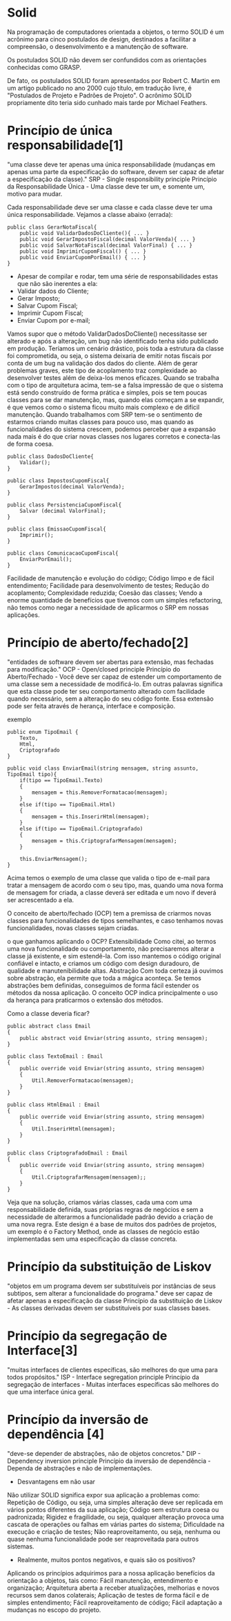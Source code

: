 # Solid 

Na programação de computadores orientada a objetos, o termo SOLID é um acrônimo para cinco postulados de design, destinados a facilitar a compreensão, o desenvolvimento e a manutenção de software.

Os postulados SOLID não devem ser confundidos com as orientações conhecidas como GRASP.

De fato, os postulados SOLID foram apresentados por Robert C. Martin em um artigo publicado no ano 2000 cujo título, em tradução livre, é "Postulados de Projeto e Padrões de Projeto". O acrônimo SOLID propriamente dito teria sido cunhado mais tarde por Michael Feathers.

# Princípio de única responsabilidade[1]
"uma classe deve ter apenas uma única responsabilidade (mudanças em apenas uma parte da especificação do software, devem ser capaz de afetar a especificação da classe)."
SRP - Single responsibility principle
Princípio da Responsabilidade Única - Uma classe deve ter um, e somente um, motivo para mudar.

Cada responsabilidade deve ser uma classe e cada classe deve ter uma única responsabilidade. Vejamos a classe abaixo (errada):
```JS 
public class GerarNotaFiscal{
	public void ValidarDadosDoCliente(){ ... }
	public void GerarImpostoFiscal(decimal ValorVenda){ ... }
	public void SalvarNotaFiscal(decimal ValorFinal) { ... }
	public void ImprimirCupomFiscal() { ... }
	public void EnviarCupomPorEmail() { ... }
}
```
- Apesar de compilar e rodar, tem uma série de responsabilidades estas que não são inerentes a ela:
- Validar dados do Cliente;
- Gerar Imposto;
- Salvar Cupom Fiscal;
- Imprimir Cupom Fiscal;
- Enviar Cupom por e-mail;

Vamos supor que o método ValidarDadosDoCliente() necessitasse ser alterado e após a alteração, um bug não identificado tenha sido publicado em produção.
Teríamos um cenário drástico, pois toda a estrutura da classe foi comprometida, ou seja, o sistema deixaria de emitir notas fiscais por conta de um bug na validação dos dados do cliente.
Além de gerar problemas graves, este tipo de acoplamento traz complexidade ao desenvolver testes além de deixa-los menos eficazes.
Quando se trabalha com o tipo de arquitetura acima, tem-se a falsa impressão de que o sistema está sendo construído de forma prática e simples, pois se tem poucas classes para se dar manutenção, mas, quando elas começam a se expandir, é que vemos como o sistema ficou muito mais complexo e de difícil manutenção.
Quando trabalhamos com SRP tem-se o sentimento de estarmos criando muitas classes para pouco uso, mas quando as funcionalidades do sistema crescem, podemos perceber que a expansão nada mais é do que criar novas classes nos lugares corretos e conecta-las de forma coesa.
```JS
public class DadosDoCliente{
	Validar();
}

public class ImpostosCupomFiscal{
	GerarImpostos(decimal ValorVenda);
}

public class PersistenciaCupomFiscal{
	Salvar (decimal ValorFinal);
}

public class EmissaoCupomFiscal{
	Imprimir();
}

public class ComunicacaoCupomFiscal{
	EnviarPorEmail();
}   
```
Facilidade de manutenção e evolução do código;
Código limpo e de fácil entendimento;
Facilidade para desenvolvimento de testes;
Redução do acoplamento;
Complexidade reduzida;
Coesão das classes;
Vendo a enorme quantidade de benefícios que tivemos com um simples refactoring, não temos como negar a necessidade de aplicarmos o SRP em nossas aplicações.


# Princípio de aberto/fechado[2]
"entidades de software devem ser abertas para extensão, mas fechadas para modificação."
OCP - Open/closed principle
Princípio do Aberto/Fechado - Você deve ser capaz de estender um comportamento de uma classe sem a necessidade de modificá-lo.
Em outras palavras significa que esta classe pode ter seu comportamento alterado com facilidade quando necessário, sem a alteração do seu código fonte. Essa extensão pode ser feita através de herança, interface e composição.

exemplo

```JS
public enum TipoEmail {
	Texto,
	Html,
	Criptografado
}

public void class EnviarEmail(string mensagem, string assunto, TipoEmail tipo){
	if(tipo == TipoEmail.Texto)
	{
		mensagem = this.RemoverFormatacao(mensagem);
	}
	else if(tipo == TipoEmail.Html)
	{
		mensagem = this.InserirHtml(mensagem); 
	} 
	else if(tipo == TipoEmail.Criptografado)
	{
		mensagem = this.CriptografarMensagem(mensagem);
	}

	this.EnviarMensagem();
}
```
Acima temos o exemplo de uma classe que valida o tipo de e-mail para tratar a mensagem de acordo com o seu tipo, mas, quando uma nova forma de mensagem for criada, a classe deverá ser editada e um novo if deverá ser acrescentado a ela.

O conceito de aberto/fechado (OCP) tem a premissa de criarmos novas classes para funcionalidades de tipos semelhantes, e caso tenhamos novas funcionalidades, novas classes sejam criadas.

o que ganhamos aplicando o OCP?
Extensibilidade
Como citei, ao termos uma nova funcionalidade ou comportamento, não precisaremos alterar a classe já existente, e sim estendê-la. Com isso mantemos o código original confiável e intacto, e criamos um código com design duradouro, de qualidade e manutenibilidade altas.
Abstração
Com toda certeza já ouvimos sobre abstração, ela permite que toda a mágica aconteça. Se temos abstrações bem definidas, conseguimos de forma fácil estender os métodos da nossa aplicação.
O conceito OCP indica principalmente o uso da herança para praticarmos o extensão dos métodos.

Como a classe deveria ficar?

```JS
public abstract class Email
{
	public abstract void Enviar(string assunto, string mensagem);
}

public class TextoEmail : Email
{
	public override void Enviar(string assunto, string mensagem)
	{
		Util.RemoverFormatacao(mensagem);
	}
}

public class HtmlEmail : Email
{
	public override void Enviar(string assunto, string mensagem)
	{
  		Util.InserirHtml(mensagem);
	}
}

public class CriptografadoEmail : Email
{
	public override void Enviar(string assunto, string mensagem)
	{
		Util.CriptografarMensagem(mensagem);;
	}
}
```

Veja que na solução, criamos várias classes, cada uma com uma responsabilidade definida, suas próprias regras de negócios e sem a necessidade de alterarmos a funcionalidade padrão devido a criação de uma nova regra.
Este design é a base de muitos dos padrões de projetos, um exemplo é o Factory Method, onde as classes de negócio estão implementadas sem uma especificação da classe concreta.


# Princípio da substituição de Liskov
"objetos em um programa devem ser substituíveis por instâncias de seus subtipos, sem alterar a funcionalidade do programa." deve ser capaz de afetar apenas a especificação da classe
Princípio da substituição de Liskov - As classes derivadas devem ser substituíveis por suas classes bases.


# Princípio da segregação de Interface[3]
"muitas interfaces de clientes específicas, são melhores do que uma para todos propósitos."
ISP - Interface segregation principle
Princípio da segregação de interfaces - Muitas interfaces específicas são melhores do que uma interface única geral.

# Princípio da inversão de dependência [4]
"deve-se depender de abstrações, não de objetos concretos."
DIP - Dependency inversion principle
Princípio da inversão de dependência - Dependa de abstrações e não de implementações.


- Desvantagens em não usar 


Não utilizar SOLID significa expor sua aplicação a problemas como:
Repetição de Código, ou seja, uma simples alteração deve ser replicada em vários pontos diferentes da sua aplicação;
Código sem estrutura coesa ou padronizada;
Rigidez e fragilidade, ou seja, qualquer alteração provoca uma cascata de operações ou falhas em várias partes do sistema;
Dificuldade na execução e criação de testes;
Não reaproveitamento, ou seja, nenhuma ou quase nenhuma funcionalidade pode ser reaproveitada para outros sistemas.

- Realmente, muitos pontos negativos, e quais são os positivos?

Aplicando os princípios adquirimos para a nossa aplicação benefícios da orientação a objetos, tais como:
Fácil manutenção, entendimento e organização;
Arquitetura aberta a receber atualizações, melhorias e novos recursos sem danos colaterais;
Aplicação de testes de forma fácil e de simples entendimento;
Fácil reaproveitamento de código;
Fácil adaptação a mudanças no escopo do projeto.


